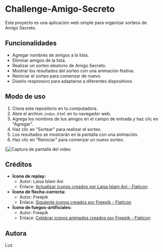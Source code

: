 # Challenge-Amigo-Secreto

Este proyecto es una aplicación web simple para organizar sorteos de Amigo Secreto. 

## Funcionalidades
* Agregar nombres de amigos a la lista.
* Eliminar amigos de la lista.
* Realizar un sorteo aleatorio de Amigo Secreto.
* Mostrar los resultados del sorteo con una animación festiva.
* Reiniciar el sorteo para comenzar de nuevo.
* Diseño responsivo para adaptarse a diferentes dispositivos.

## Modo de uso
1.  Clona este repositorio en tu computadora.
2.  Abre el archivo `index.html` en tu navegador web.
3.  Agrega los nombres de tus amigos en el campo de entrada y haz clic en "Agregar".
4.  Haz clic en "Sortear" para realizar el sorteo.
5.  Los resultados se mostrarán en la pantalla con una animación.
6.  Haz clic en "Reiniciar" para comenzar un nuevo sorteo.

[![Captura de pantalla del video](https://youtu.be/E9WELH1N9dA)

## Créditos

* **Ícono de replay:**
    * Autor: Laisa Islam Ani
    * Enlace: <a href="https://www.flaticon.es/iconos-gratis/actualizar" title="actualizar iconos">Actualizar iconos creados por Laisa Islam Ani - Flaticon</a>
* **Ícono de flecha-correcta:**
    * Autor: Freepik
    * Enlace: <a href="https://www.flaticon.es/iconos-gratis/siguiente" title="siguiente iconos">Siguiente iconos creados por Freepik - Flaticon</a>
* **Ícono de fuegos-artificiales:**
    * Autor: Freepik
    * Enlace: <a href="https://www.flaticon.es/iconos-animados-gratis/celebrar" title="celebrar iconos animados">Celebrar iconos animados creados por Freepik - Flaticon</a>

## Autora
Luz


